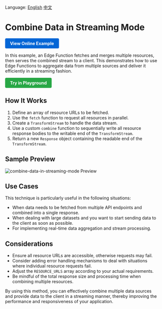 <div align="left">
  Language:
  <a title="English" href="README.md">English</a>
  <a title="中文" href="README.zh-CN.md">中文</a>
</div>

# Combine Data in Streaming Mode

<a href="https://edgeone.ai/developer/examples/hub-mergingresourcesandrespondinginstreamingmode" style="display: inline-block; background-color: #0366d6; color: white; padding: 8px 16px; text-decoration: none; border-radius: 4px; font-weight: bold;">View Online Example</a>

In this example, an Edge Function fetches and merges multiple resources, then serves the combined stream to a client. This demonstrates how to use Edge Functions to aggregate data from multiple sources and deliver it efficiently in a streaming fashion.

<div align="left">
  <a href="https://playground.edgeone.ai/?t=95ea065c8aa2bd10eecc43c5464e9130" style="display: inline-block; background-color: #28a745; color: white; padding: 8px 16px; text-decoration: none; border-radius: 4px; font-weight: bold;">Try in Playground</a>
</div>

## How It Works

1. Define an array of resource URLs to be fetched.
2. Use the `fetch` function to request all resources in parallel.
3. Create a `TransformStream` to handle the data stream.
4. Use a custom `combine` function to sequentially write all resource response bodies to the writable end of the `TransformStream`.
5. Return a new `Response` object containing the readable end of the `TransformStream`.

## Sample Preview

![combine-data-in-streaming-mode Preview](../assets/images/combine-data-in-streaming-mode.avif)

## Use Cases

This technique is particularly useful in the following situations:

- When data needs to be fetched from multiple API endpoints and combined into a single response.
- When dealing with large datasets and you want to start sending data to the client as soon as possible.
- For implementing real-time data aggregation and stream processing.

## Considerations

- Ensure all resource URLs are accessible, otherwise requests may fail.
- Consider adding error handling mechanisms to deal with situations where individual resource requests fail.
- Adjust the `RESOURCE_URLS` array according to your actual requirements.
- Be mindful of the total response size and processing time when combining multiple resources.

By using this method, you can effectively combine multiple data sources and provide data to the client in a streaming manner, thereby improving the performance and responsiveness of your application.